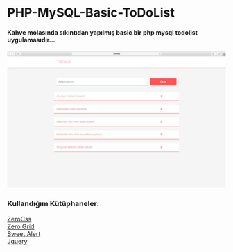# PHP-MySQL-Basic-ToDoList

#### Kahve molasında sıkıntıdan yapılmış basic bir php mysql todolist uygulamasıdır...

![](https://raw.githubusercontent.com/muhammedzaimtr/PHP-MySQL-Basic-ToDoList/master/screenshoot/ss.jpg)

### Kullandığım Kütüphaneler:

[ZeroCss](https://github.com/muhammedzaimtr/ZeroCss "ZeroCss")   
[Zero Grid](https://github.com/muhammedzaimtr/Zero-Grid "ZERO GRİD")   
[Sweet Alert](https://limonte.github.io/sweetalert2/ "Sweet Alert")   
[Jquery](https://jquery.com/ "Jquery")
